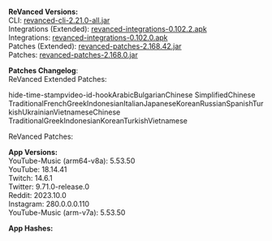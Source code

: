 **ReVanced Versions:**  
CLI: [revanced-cli-2.21.0-all.jar](https://github.com/j-hc/revanced-cli/releases/tag/v2.21.0)  
Integrations (Extended): [revanced-integrations-0.102.2.apk](https://github.com/inotia00/revanced-integrations/releases/tag/v0.102.2)  
Integrations: [revanced-integrations-0.102.0.apk](https://github.com/revanced/revanced-integrations/releases/tag/v0.102.0)  
Patches (Extended): [revanced-patches-2.168.42.jar](https://github.com/inotia00/revanced-patches/releases/tag/v2.168.42)  
Patches: [revanced-patches-2.168.0.jar](https://github.com/revanced/revanced-patches/releases/tag/v2.168.0)  

**Patches Changelog**:   
ReVanced Extended Patches:  

hide-time-stampvideo-id-hookArabicBulgarianChinese SimplifiedChinese TraditionalFrenchGreekIndonesianItalianJapaneseKoreanRussianSpanishTurkishUkrainianVietnameseChinese TraditionalGreekIndonesianKoreanTurkishVietnamese
  
ReVanced Patches:   


  
**App Versions:**  
YouTube-Music (arm64-v8a): 5.53.50  
YouTube: 18.14.41  
Twitch: 14.6.1  
Twitter: 9.71.0-release.0  
Reddit: 2023.10.0  
Instagram: 280.0.0.0.110  
YouTube-Music (arm-v7a): 5.53.50  

**App Hashes:**  
  
